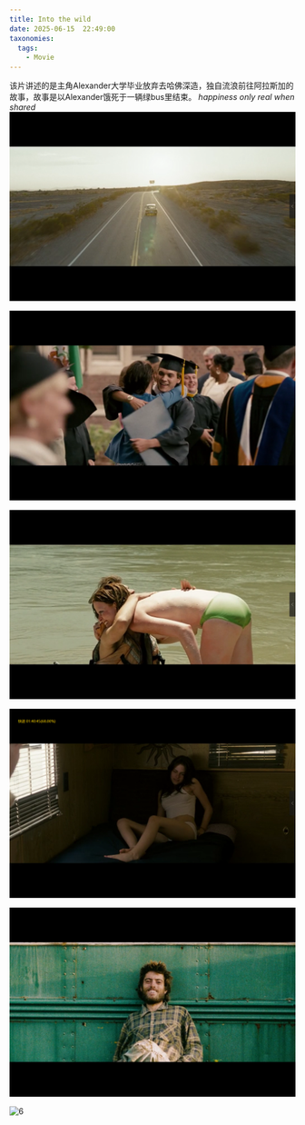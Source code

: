 ```yaml
---
title: Into the wild
date: 2025-06-15  22:49:00
taxonomies:
  tags:
    - Movie
---
```


该片讲述的是主角Alexander大学毕业放弃去哈佛深造，独自流浪前往阿拉斯加的故事，故事是以Alexander饿死于一辆绿bus里结束。
*happiness only real when shared*
![1](1.png)

![2](2.png)

![3](3.png)

![4](4.png)

![5](5.png)

![6](6.png)




















